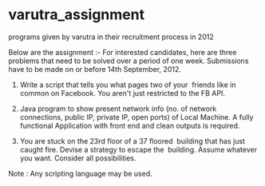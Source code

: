 varutra_assignment
==================

programs given by varutra in their recruitment process in 2012

Below are the assignment :-
For interested candidates, here are three problems that need to be solved over a period of one week. Submissions have to be made on or before 14th September, 2012.

1. Write a script that tells you what pages two of your  friends like in common on Facebook. You aren't just restricted to the FB API.

2. Java program to show present network info (no. of network connections, public IP, private IP, open ports) of Local Machine. A fully functional Application with front end and clean outputs is required.

3. You are stuck on the 23rd floor of a 37 floored  building that has just caught fire. Devise a strategy to escape the  building. Assume whatever you want. Consider all possibilities.

Note : Any scripting language may be used. 

